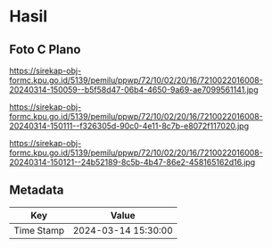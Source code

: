# Hasil

## Foto C Plano

https://sirekap-obj-formc.kpu.go.id/5139/pemilu/ppwp/72/10/02/20/16/7210022016008-20240314-150059--b5f58d47-06b4-4650-9a69-ae7099561141.jpg

https://sirekap-obj-formc.kpu.go.id/5139/pemilu/ppwp/72/10/02/20/16/7210022016008-20240314-150111--f326305d-90c0-4e11-8c7b-e8072f117020.jpg

https://sirekap-obj-formc.kpu.go.id/5139/pemilu/ppwp/72/10/02/20/16/7210022016008-20240314-150121--24b52189-8c5b-4b47-86e2-458165162d16.jpg


## Metadata

| Key        | Value               |
| ---------- | ------------------- |
| Time Stamp | 2024-03-14 15:30:00 |



